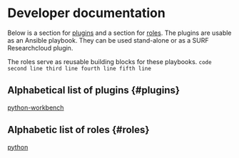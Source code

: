 # Developer documentation
Below is a section for [plugins](#plugins) and a section for [roles](#roles).
The plugins are usable as an Ansible playbook. 
They can be used stand-alone or as a SURF Researchcloud plugin.

The roles serve as reusable building blocks for these playbooks.
`code
second line
third line
fourth line
fifth line`


## Alphabetical list of plugins  {#plugins}
[python-workbench](plugins/python-workbench.md)

## Alphabetic list of roles {#roles}
[python](roles/python.md)

